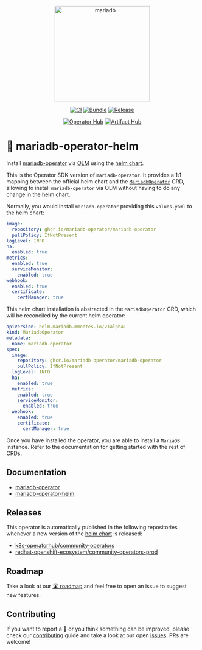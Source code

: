 <p align="center">
<img src="https://mariadb-operator.github.io/mariadb-operator/assets/mariadb-operator.png" alt="mariadb" width="250"/>
</p>

<p align="center">
<a href="https://github.com/mariadb-operator/mariadb-operator-helm/actions/workflows/ci.yaml"><img src="https://github.com/mariadb-operator/mariadb-operator-helm/actions/workflows/ci.yaml/badge.svg" alt="CI"></a>
<a href="https://github.com/mariadb-operator/mariadb-operator-helm/actions/workflows/bundle.yaml"><img src="https://github.com/mariadb-operator/mariadb-operator-helm/actions/workflows/bundle.yaml/badge.svg" alt="Bundle"></a>
<a href="https://github.com/mariadb-operator/mariadb-operator-helm/actions/workflows/release.yaml"><img src="https://github.com/mariadb-operator/mariadb-operator-helm/actions/workflows/release.yaml/badge.svg" alt="Release"></a>
</p>

<p align="center">
<a href="https://operatorhub.io/operator/mariadb-operator"><img src="https://img.shields.io/badge/Operator%20Hub-mariadb--operator-red" alt="Operator Hub"></a>
<a href="https://artifacthub.io/packages/olm/community-operators/mariadb-operator"><img src="https://img.shields.io/endpoint?url=https://artifacthub.io/badge/repository/mariadb-operator" alt="Artifact Hub"></a>
</p>

# 🦭 mariadb-operator-helm

Install [mariadb-operator](https://github.com/mariadb-operator/mariadb-operator) via [OLM](https://olm.operatorframework.io/) using the [helm chart](https://artifacthub.io/packages/helm/mariadb-operator/mariadb-operator).

This is the Operator SDK version of `mariadb-operator`. It provides a 1:1 mapping between the official helm chart and the [`MariadbOperator`](https://github.com/mariadb-operator/mariadb-operator-helm/blob/main/config/samples/helm_v1alpha1_mariadboperator.yaml) CRD, allowing to install `mariadb-operator` via OLM without having to do any change in the helm chart.

Normally, you would install `mariadb-operator` providing this `values.yaml` to the helm chart:
```yaml
image:
  repository: ghcr.io/mariadb-operator/mariadb-operator
  pullPolicy: IfNotPresent
logLevel: INFO
ha:
  enabled: true
metrics:
  enabled: true
  serviceMonitor:
    enabled: true
webhook:
  enabled: true
  certificate:
    certManager: true
```

This helm chart installation is abstracted in the `MariadbOperator` CRD, which will be reconciled by the current helm operator:
```yaml
apiVersion: helm.mariadb.mmontes.io/v1alpha1
kind: MariadbOperator
metadata:
  name: mariadb-operator
spec:
  image:
    repository: ghcr.io/mariadb-operator/mariadb-operator
    pullPolicy: IfNotPresent
  logLevel: INFO
  ha:
    enabled: true
  metrics:
    enabled: true
    serviceMonitor:
      enabled: true
  webhook:
    enabled: true
    certificate:
      certManager: true
```

Once you have installed the operator, you are able to install a `MariaDB` instance. Refer to the documentation for getting started with the rest of CRDs.

## Documentation
* [mariadb-operator](https://github.com/mariadb-operator/mariadb-operator/blob/main/README.md)
* [mariadb-operator-helm](https://github.com/mariadb-operator/mariadb-operator-helm/blob/main/README.md)

## Releases
This operator is automatically published in the following repositories whenever a new version of the [helm chart](https://artifacthub.io/packages/helm/mariadb-operator/mariadb-operator) is released:
- [k8s-operatorhub/community-operators](https://github.com/k8s-operatorhub/community-operators)
- [redhat-openshift-ecosystem/community-operators-prod](https://github.com/redhat-openshift-ecosystem/community-operators-prod)

## Roadmap
Take a look at our [🛣️ roadmap](https://github.com/mariadb-operator/mariadb-operator/blob/main/ROADMAP.md) and feel free to open an issue to suggest new features.

## Contributing
If you want to report a 🐛 or you think something can be improved, please check our [contributing](https://github.com/mariadb-operator/mariadb-operator/blob/main/CONTRIBUTING.md) guide and take a look at our open [issues](https://github.com/mariadb-operator/mariadb-operator/issues). PRs are welcome!
